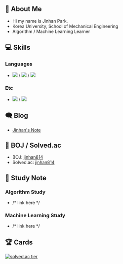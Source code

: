 ## 👋 About Me

- Hi my name is Jinhan Park.
- Korea University, School of Mechanical Engineering
- Algorithm / Machine Learning Learner

## 💻 Skills

### Languages
- <img src="https://img.shields.io/badge/C-172B4D?style=flat-square&logo=C&logoColor=white"/> / <img src="https://img.shields.io/badge/C++-1E88E5?style=flat-square&logo=C%2B%2B&logoColor=white"/> / <img src="https://img.shields.io/badge/Python-3766AB?style=flat-square&logo=Python&logoColor=white"/>

### Etc
- <img src="https://img.shields.io/badge/Git-F05032?style=flat-square&logo=Git&logoColor=white"/> / <img src="https://simpleicons.org/?q=mathemat-FF0000?style=flat-square&logo=Git&logoColor=white"/>

## 🗨 Blog

- [Jinhan's Note](https://blog.naver.com/jinhan814)

## 📃 BOJ / Solved.ac

- BOJ: [jinhan814](https://www.acmicpc.net/user/jinhan814)
- Solved.ac: [jinhan814](https://solved.ac/profile/jinhan814)

## 📁 Study Note

### Algorithm Study

- /* link here */

### Machine Learning Study

- /* link here */

## 🏆 Cards

[![solved.ac tier](http://mazassumnida.wtf/api/v2/generate_badge?boj=jinhan814)](https://solved.ac/jinhan814)
